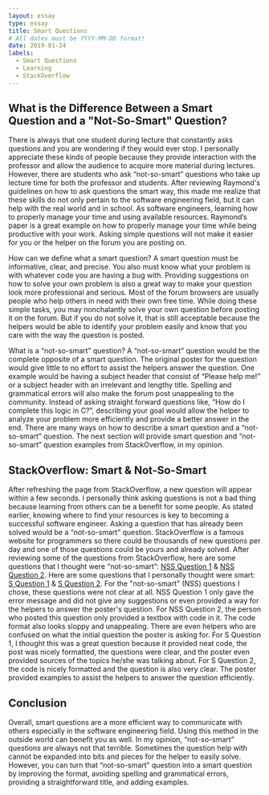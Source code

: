 ```yaml
---
layout: essay
type: essay
title: Smart Questions
# All dates must be YYYY-MM-DD format!
date: 2019-01-24
labels:
  - Smart Questions
  - Learning
  - StackOverflow
---
```


## What is the Difference Between a Smart Question and a "Not-So-Smart" Question?

There is always that one student during lecture that constantly asks questions and you are wondering if they would ever stop. I personally appreciate these kinds of people because they provide interaction with the professor and allow the audience to acquire more material during lectures. However, there are students who ask “not-so-smart” questions who take up lecture time for both the professor and students. After reviewing Raymond's guidelines on how to ask questions the smart way, this made me realize that these skills do not only pertain to the software engineering field, but it can help with the real world and in school. As software engineers, learning how to properly manage your time and using available resources. Raymond’s paper is a great example on how to properly manage your time while being productive with your work. Asking simple questions will not make it easier for you or the helper on the forum you are posting on. 

How can we define what a smart question? A smart question must be informative, clear, and precise. You also must know what your problem is with whatever code you are having a bug with. Providing suggestions on how to solve your own problem is also a great way to make your question look more professional and serious. Most of the forum browsers are usually people who help others in need with their own free time. While doing these simple tasks, you may nonchalantly solve your own question before posting it on the forum. But if you do not solve it, that is still acceptable because the helpers would be able to identify your problem easily and know that you care with the way the question is posted.

What is a “not-so-smart” question? A “not-so-smart” question would be the complete opposite of a smart question. The original poster for the question would give little to no effort to assist the helpers answer the question. One example would be having a subject header that consist of “Please help me!” or a subject header with an irrelevant and lengthy title. Spelling and grammatical errors will also make the forum post unappealing to the community. Instead of asking straight forward questions like, “How do I complete this logic in C?”, describing your goal would allow the helper to analyze your problem more efficiently and provide a better answer in the end. There are many ways on how to describe a smart question and a “not-so-smart” question. The next section will provide smart question and “not-so-smart” question examples from StackOverflow, in my opinion.

## StackOverflow: Smart & Not-So-Smart

After refreshing the page from StackOverflow, a new question will appear within a few seconds. I personally think asking questions is not a bad thing because learning from others can be a benefit for some people. As stated earlier, knowing where to find your resources is key to becoming a successful software engineer. Asking a question that has already been solved would be a “not-so-smart” question. StackOverflow is a famous website for programmers so there could be thousands of new questions per day and one of those questions could be yours and already solved. After reviewing some of the questions from StackOverflow, here are some questions that I thought were “not-so-smart”: [NSS Question 1](https://stackoverflow.com/questions/54360941/i-am-using-angular-7-primeng-7-getting-error-as-initializers-are-not-allowed) & [NSS Question 2](https://stackoverflow.com/questions/54360987/javascript-how-can-i-send-the-value-of-the-text-area-to-my-textbox). Here are some questions that I personally thought were smart: [S Question 1](https://stackoverflow.com/questions/54350114/c-zero-initialization-why-is-b-in-this-program-uninitialized-but-a-is-i) & [S Question 2](  https://stackoverflow.com/questions/54360855/calculate-mean-for-column-grouped-by-values-of-two-other-columns). For the "not-so-smart" (NSS) questions I chose, these questions were not clear at all. NSS Question 1 only gave the error message and did not give any suggestions or even provided a way for the helpers to answer the poster's question. For NSS Question 2, the person who posted this question only provided a textbox with code in it. The code format also looks sloppy and unappealing. There are even helpers who are confused on what the initial question the poster is asking for. For S Question 1, I thought this was a great question because it provided neat code, the post was nicely formatted, the questions were clear, and the poster even provided sources of the topics he/she was talking about. For S Question 2, the code is nicely formatted and the question is also very clear. The poster provided examples to assist the helpers to answer the question efficiently.

## Conclusion

Overall, smart questions are a more efficient way to communicate with others especially in the software engineering field. Using this method in the outside world can benefit you as well. In my opinion, “not-so-smart” questions are always not that terrible. Sometimes the question help with cannot be expanded into bits and pieces for the helper to easily solve. However, you can turn that “not-so-smart” question into a smart question by improving the format, avoiding spelling and grammatical errors, providing a straightforward title, and adding examples.

